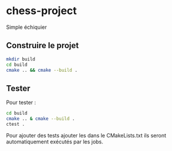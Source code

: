 # chess-project

Simple échiquier

## Construire le projet

```bash
mkdir build
cd build
cmake .. && cmake --build .
```

## Tester

Pour tester :

```bash
cd build
cmake .. & cmake --build .
ctest .
```

Pour ajouter des tests ajouter les dans le CMakeLists.txt ils seront
automatiquement exécutés par les jobs.
